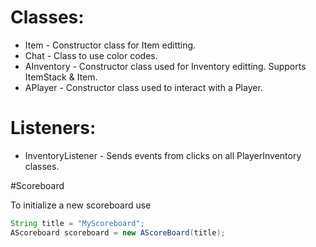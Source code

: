 # Classes:

* Item - Constructor class for Item editting.
* Chat - Class to use color codes.
* AInventory - Constructor class used for Inventory editting. Supports ItemStack & Item.
* APlayer - Constructor class used to interact with a Player.

# Listeners:

* InventoryListener - Sends events from clicks on all PlayerInventory classes.

#Scoreboard

To initialize a new scoreboard use
```java
String title = "MyScoreboard";
AScoreboard scoreboard = new AScoreBoard(title);
```